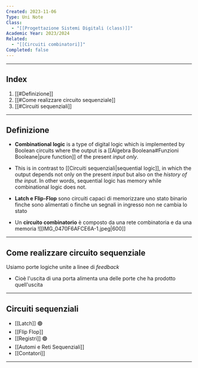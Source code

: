 ```yaml
---
Created: 2023-11-06
Type: Uni Note
Class:
  - "[[Progettazione Sistemi Digitali (class)]]"
Academic Year: 2023/2024
Related:
  - "[[Circuiti combinatori]]"
Completed: false
---
```

---
## Index
1. [[#Definizione]]
2. [[#Come realizzare circuito sequenziale]]
3. [[#Circuiti sequenziali]]

---
## Definizione

- **Combinational logic** is a type of digital logic which is implemented by Boolean circuits where the output is a [[Algebra Booleana#Funzioni Booleane|pure function]] of the present *input only*. 
- This is in contrast to [[Circuiti sequenziali|sequential logic]], in which the output depends not only on the present *input* but also on the *history of the input*. In other words, sequential logic has memory while combinational logic does not.

- **Latch e Flip-Flop** sono circuiti capaci di memorizzare uno stato binario finche sono alimentati o finche un segnali in ingresso non ne cambia lo stato

- Un **circuito combinatorio** è composto da una rete combinatoria e da una memoria
	![[IMG_0470F6AFCE6A-1.jpeg|600]]

---
## Come realizzare circuito sequenziale 
Usiamo porte logiche unite a linee di *feedback* 
- Cioè l'uscita di una porta alimenta una delle porte che ha prodotto quell'uscita 

---
## Circuiti sequenziali 

- [[Latch]] 🟢
- [[Flip Flop]]
- [[Registri]] 🟢
- [[Automi e Reti Sequenziali]]
- [[Contatori]]

---
